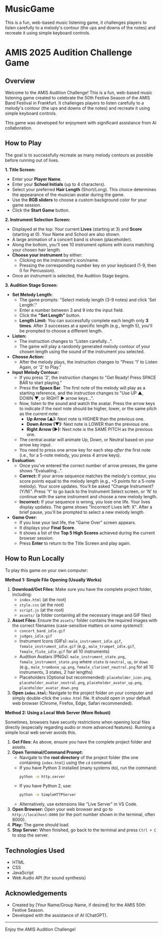 # MusicGame
This is a fun, web-based music listening game, it challenges players to listen carefully to a melody's contour (the ups and downs of the notes) and recreate it using simple keyboard controls.
# AMIS 2025 Audition Challenge Game

## Overview

Welcome to the AMIS Audition Challenge! This is a fun, web-based music listening game created to celebrate the 50th Festive Season of the AMIS Band Festival in Frankfurt. It challenges players to listen carefully to a melody's contour (the ups and downs of the notes) and recreate it using simple keyboard controls.

This game was developed for enjoyment with significant assistance from AI collaboration.

## How to Play

The goal is to successfully recreate as many melody contours as possible before running out of lives.

**1. Title Screen:**
   *   Enter your **Player Name**.
   *   Enter your **School Initials** (up to 4 characters).
   *   Select your preferred **Hair Length** (Short/Long). This choice determines the appearance of the musician avatar during the game.
   *   Use the **RGB sliders** to choose a custom background color for your game session.
   *   Click the **Start Game** button.

**2. Instrument Selection Screen:**
   *   Displayed at the top: Your current **Lives** (starting at 3) and **Score** (starting at 0). Your Name and School are also shown.
   *   A large animation of a concert band is shown (placeholder).
   *   Along the bottom, you'll see 10 instrument options with icons matching your chosen hair length.
   *   **Choose your instrument** by either:
        *   Clicking on the instrument's icon/name.
        *   Pressing the corresponding number key on your keyboard (1-9, then 0 for Percussion).
   *   Once an instrument is selected, the Audition Stage begins.

**3. Audition Stage Screen:**
   *   **Set Melody Length:**
        *   The game prompts: "Select melody length (3-9 notes) and click 'Set Length'."
        *   Enter a number between 3 and 9 into the input field.
        *   Click the **"Set Length"** button.
        *   **Length Limit:** You can successfully complete each length only **3 times**. After 3 successes at a specific length (e.g., length 5), you'll be prompted to choose a different length.
   *   **Listen:**
        *   The instruction changes to "Listen carefully...".
        *   The game will play a randomly generated melody contour of your chosen length using the sound of the instrument you selected.
   *   **Choose Action:**
        *   After the melody plays, the instruction changes to "Press '1' to Listen Again, or '2' to Play."
   *   **Input Melody Contour:**
        *   If you press '2', the instruction changes to "Get Ready! Press SPACE BAR to start playing."
        *   Press the **Space Bar**. The first note of the melody will play as a starting reference, and the instruction changes to "Use UP ▲, DOWN ▼, or RIGHT ▶ arrow keys...".
        *   Now, listen to the sound and watch the avatar. Press the arrow keys to indicate if the *next* note should be higher, lower, or the same pitch as the *current* note:
            *   **Up Arrow (▲):** Next note is HIGHER than the previous one.
            *   **Down Arrow (▼):** Next note is LOWER than the previous one.
            *   **Right Arrow (▶):** Next note is the SAME PITCH as the previous one.
        *   The central avatar will animate Up, Down, or Neutral based on your arrow key input.
        *   You need to press one arrow key for each step *after* the first note (i.e., for a 5-note melody, you press 4 arrow keys).
   *   **Evaluation:**
        *   Once you've entered the correct number of arrow presses, the game shows "Evaluating...".
        *   **Correct:** If your arrow sequence matches the melody's contour, you score points equal to the melody length (e.g., +5 points for a 5-note melody). Your score updates. You'll be asked "Change Instrument? (Y/N)". Press 'Y' to go back to the Instrument Select screen, or 'N' to continue with the same instrument and choose a new melody length.
        *   **Incorrect:** If your sequence is wrong, you lose one life. Your lives display updates. The game shows "Incorrect! Lives left: X". After a brief pause, you'll be prompted to select a new melody length.
   *   **Game Over:**
        *   If you lose your last life, the "Game Over" screen appears.
        *   It displays your **Final Score**.
        *   It shows a list of the **Top 5 High Scores** achieved during the current browser session.
        *   Press **Enter** to return to the Title Screen and play again.

## How to Run Locally

To play this game on your own computer:

**Method 1: Simple File Opening (Usually Works)**

1.  **Download/Get Files:** Make sure you have the complete project folder, including:
    *   `index.html` (at the root)
    *   `style.css` (at the root)
    *   `script.js` (at the root)
    *   `assets/` (a folder containing all the necessary image and GIF files)
2.  **Asset Files:** Ensure the `assets/` folder contains the required images with the correct filenames (case-sensitive matters on some systems!):
    *   `concert_band_idle.gif`
    *   `judges_idle.gif`
    *   Instrument Icons (GIFs): `male_instrument_idle.gif`, `female_instrument_idle.gif` (e.g., `male_trumpet_idle.gif`, `female_flute_idle.gif` for all 10 instruments)
    *   Audition Avatars (PNGs): `male_instrument_state.png`, `female_instrument_state.png` where `state` is `neutral`, `up`, or `down` (e.g., `male_trombone_up.png`, `female_clarinet_neutral.png` for all 10 instruments, 3 states, 2 hair lengths)
    *   Placeholders (Optional but recommended): `placeholder_icon.png`, `placeholder_avatar_neutral.png`, `placeholder_avatar_up.png`, `placeholder_avatar_down.png`
3.  **Open `index.html`:** Navigate to the project folder on your computer and simply double-click the `index.html` file. It should open in your default web browser (Chrome, Firefox, Edge, Safari recommended).

**Method 2: Using a Local Web Server (More Robust)**

Sometimes, browsers have security restrictions when opening local files directly (especially regarding audio or more advanced features). Running a simple local web server avoids this.

1.  **Get Files:** As above, ensure you have the complete project folder and assets.
2.  **Open Terminal/Command Prompt:**
    *   Navigate to the **root directory** of the project folder (the one containing `index.html`) using the `cd` command.
    *   If you have Python 3 installed (many systems do), run the command:
        ```bash
        python -m http.server
        ```
    *   If you have Python 2, use:
        ```bash
        python -m SimpleHTTPServer
        ```
    *   Alternatively, use extensions like "Live Server" in VS Code.
3.  **Open Browser:** Open your web browser and go to `http://localhost:8000` (or the port number shown in the terminal, often 8000).
4.  **Play:** The game should load.
5.  **Stop Server:** When finished, go back to the terminal and press `Ctrl + C` to stop the server.

## Technologies Used

*   HTML
*   CSS
*   JavaScript
*   Web Audio API (for sound synthesis)

## Acknowledgements

*   Created by [Your Name/Group Name, if desired] for the AMIS 50th Festive Season.
*   Developed with the assistance of AI (ChatGPT).

---

Enjoy the AMIS Audition Challenge!
